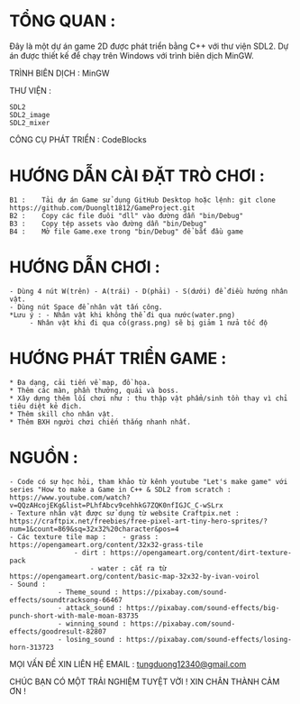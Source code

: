 


# TỔNG QUAN : 

Đây là một dự án game 2D được phát triển bằng C++ với thư viện SDL2. Dự án được thiết kế để chạy trên Windows với trình biên dịch MinGW.


TRÌNH BIÊN DỊCH : MinGW


THƯ VIỆN :

	SDL2
	SDL2_image
	SDL2_mixer
 

CÔNG CỤ PHÁT TRIỂN : CodeBlocks


# HƯỚNG DẪN CÀI ĐẶT TRÒ CHƠI :

	B1 : 	Tải dự án Game sử dụng GitHub Desktop hoặc lệnh: git clone https://github.com/Duonglt1812/GameProject.git
	B2 :	Copy các file đuôi "dll" vào đường dẫn "bin/Debug"
 	B3 :	Copy tệp assets vào đường dẫn "bin/Debug"
  	B4 : 	Mở file Game.exe trong "bin/Debug" để bắt đầu game


# HƯỚNG DẪN CHƠI : 

	- Dùng 4 nút W(trên) - A(trái) - D(phải) - S(dưới) để điều hướng nhân vật.
 	- Dùng nút Space để nhân vật tấn công.
  	*Lưu ý : - Nhân vật khi không thể đi qua nước(water.png)
   		 - Nhân vật khi đi qua cỏ(grass.png) sẽ bị giảm 1 nửa tốc độ 

# HƯỚNG PHÁT TRIỂN GAME : 

	* Đa dạng, cải tiến về map, đồ họa.
 	* Thêm các màn, phần thưởng, quái và boss.
  	* Xây dựng thêm lối chơi như : thu thập vật phẩm/sinh tồn thay vì chỉ tiêu diệt kẻ địch.
   	* Thêm skill cho nhân vật. 
    * Thêm BXH người chơi chiến thắng nhanh nhất.
      

# NGUỒN : 

 	- Code có sự học hỏi, tham khảo từ kênh youtube "Let's make game" với series "How to make a Game in C++ & SDL2 from scratch : https://www.youtube.com/watch?v=QQzAHcojEKg&list=PLhfAbcv9cehhkG7ZQK0nfIGJC_C-wSLrx
  	- Texture nhân vật được sử dụng từ website Craftpix.net : https://craftpix.net/freebies/free-pixel-art-tiny-hero-sprites/?num=1&count=869&sq=32x32%20character&pos=4
	- Các texture tile map : 	- grass : https://opengameart.org/content/32x32-grass-tile
 				 	- dirt : https://opengameart.org/content/dirt-texture-pack
	      				- water : cắt ra từ https://opengameart.org/content/basic-map-32x32-by-ivan-voirol
   	- Sound : 
    			- Theme_sound : https://pixabay.com/sound-effects/soundtracksong-66467
    		  	- attack_sound : https://pixabay.com/sound-effects/big-punch-short-with-male-moan-83735
				- winning_sound : https://pixabay.com/sound-effects/goodresult-82807
				- losing_sound : https://pixabay.com/sound-effects/losing-horn-313723


MỌI VẤN ĐỀ XIN LIÊN HỆ EMAIL : tungduong12340@gmail.com


CHÚC BẠN CÓ MỘT TRẢI NGHIỆM TUYỆT VỜI ! XIN CHÂN THÀNH CẢM ƠN !
